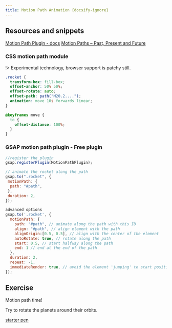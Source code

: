 ```yaml
---
title: Motion Path Animation {docsify-ignore}
---
```


## Resources and snippets

[Motion Path Plugin - docs](https://greensock.com/docs/v3/Plugins/MotionPathPlugin)
[Motion Paths – Past, Present and Future](https://tympanus.net/codrops/2019/12/03/motion-paths-past-present-and-future/)

### CSS motion path module

!> Experimental technology, browser support is patchy still.

```css
.rocket {
  transform-box: fill-box;
  offset-anchor: 50% 50%;
  offset-rotate: auto;
  offset-path: path("M20.2....");
  animation: move 10s forwards linear;
}

@keyframes move {
  to {
    offset-distance: 100%;
  }
}
```

### GSAP motion path plugin - Free plugin

```js
//register the plugin
gsap.registerPlugin(MotionPathPlugin);

// animate the rocket along the path
gsap.to(".rocket", {
 motionPath: {
  path: "#path",
 },
 duration: 2,
});

advanced options
gsap.to('.rocket', {
  motionPath: {
    path: "#path", // animate along the path with this ID
    align: "#path", // align element with the path
    alignOrigin:[0.5, 0.5], // align with the center of the element
    autoRotate: true, // rotate along the path
    start: 0.5, // start halfway along the path
    end: 1 // end at the end of the path
  },
  duration: 2,
  repeat: -1,
  immediateRender: true, // avoid the element 'jumping' to start position
});
```

## Exercise

Motion path time!

Try to rotate the planets around their orbits.

[starter pen](https://codepen.io/cassie-codes/pen/ababe430c51aba803a7156931d6ba45f)
